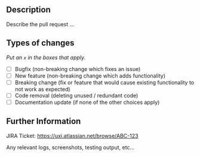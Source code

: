 ## Description

Describe the pull request ...

## Types of changes

_Put an `x` in the boxes that apply._

- [ ] Bugfix (non-breaking change which fixes an issue)
- [ ] New feature (non-breaking change which adds functionality)
- [ ] Breaking change (fix or feature that would cause existing functionality to not work as expected)
- [ ] Code removal (deleting unused / redundant code)
- [ ] Documentation update (if none of the other choices apply)

## Further Information

JIRA Ticket: <https://uxi.atlassian.net/browse/ABC-123>

Any relevant logs, screenshots, testing output, etc...
